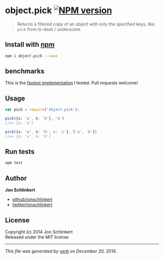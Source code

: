 # object.pick [![NPM version](https://badge.fury.io/js/object.pick.svg)](http://badge.fury.io/js/object.pick)

> Returns a filtered copy of an object with only the specified keys, like `pick` from lo-dash / underscore.

## Install with [npm](npmjs.org)

```bash
npm i object.pick --save
```

## benchmarks

This is the [fastest implementation](http://jsperf.com/pick-props) I tested. Pull requests welcome!


## Usage

```js
var pick = require('object.pick');

pick({a: 'a', b: 'b'}, 'a')
//=> {a: 'a'}

pick({a: 'a', b: 'b', c: 'c'}, ['a', 'b'])
//=> {a: 'a', b: 'b'}
```

## Run tests

```bash
npm test
```

## Author

**Jon Schlinkert**
 
+ [github/jonschlinkert](https://github.com/jonschlinkert)
+ [twitter/jonschlinkert](http://twitter.com/jonschlinkert) 

## License
Copyright (c) 2014 Jon Schlinkert  
Released under the MIT license

***

_This file was generated by [verb](https://github.com/assemble/verb) on December 20, 2014._
